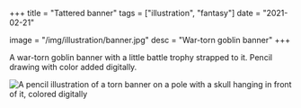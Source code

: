 +++
title = "Tattered banner"
tags = ["illustration", "fantasy"]
date = "2021-02-21"

image = "/img/illustration/banner.jpg"
desc = "War-torn goblin banner"
+++

A war-torn goblin banner with a little battle trophy strapped to it. Pencil drawing with color added digitally.

![A pencil illustration of a torn banner on a pole with a skull hanging in front of it, colored digitally](/img/illustration/banner.jpg)
